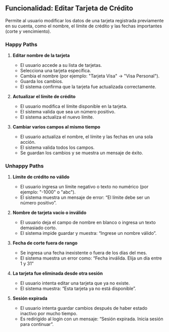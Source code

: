 ## Funcionalidad: Editar Tarjeta de Crédito

Permite al usuario modificar los datos de una tarjeta registrada previamente en su cuenta, como el nombre, el límite de crédito y las fechas importantes (corte y vencimiento).
### Happy Paths

1. **Editar nombre de la tarjeta**
   - El usuario accede a su lista de tarjetas.
   - Selecciona una tarjeta específica.
   - Cambia el nombre (por ejemplo: "Tarjeta Visa" → "Visa Personal").
   - Guarda los cambios.
   - El sistema confirma que la tarjeta fue actualizada correctamente.

2. **Actualizar el límite de crédito**
   - El usuario modifica el límite disponible en la tarjeta.
   - El sistema valida que sea un número positivo.
   - El sistema actualiza el nuevo límite.

4. **Cambiar varios campos al mismo tiempo**
   - El usuario actualiza el nombre, el límite y las fechas en una sola acción.
   - El sistema valida todos los campos.
   - Se guardan los cambios y se muestra un mensaje de éxito.

### Unhappy Paths

1. **Límite de crédito no válido**
   - El usuario ingresa un límite negativo o texto no numérico (por ejemplo: "-1000" o "abc").
   - El sistema muestra un mensaje de error: “El límite debe ser un número positivo”.

2. **Nombre de tarjeta vacío o inválido**
   - El usuario deja el campo de nombre en blanco o ingresa un texto demasiado corto.
   - El sistema impide guardar y muestra: “Ingrese un nombre válido”.

3. **Fecha de corte fuera de rango**
   - Se ingresa una fecha inexistente o fuera de los días del mes.
   - El sistema muestra un error como: “Fecha inválida. Elija un día entre 1 y 31”

4. **La tarjeta fue eliminada desde otra sesión**
   - El usuario intenta editar una tarjeta que ya no existe.
   - El sistema muestra: “Esta tarjeta ya no está disponible”.

5. **Sesión expirada**
   - El usuario intenta guardar cambios después de haber estado inactivo por mucho tiempo.
   - Es redirigido al login con un mensaje: “Sesión expirada. Inicia sesión para continuar”.